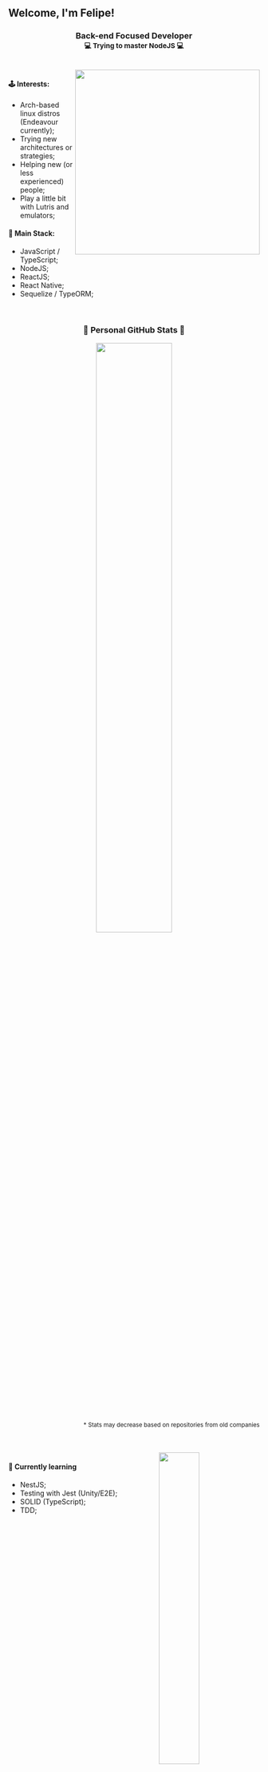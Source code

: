 ## Welcome, I'm Felipe!

<h3 align="center">
  Back-end Focused Developer <br/>
  <small>💻 Trying to master NodeJS 💻</small>
</h3>

<br/>

<img align=right height="370px" src="https://static.zerochan.net/Miyazono.Kaori.full.1794838.jpg" />

#### 🕹️ Interests:

- Arch-based linux distros (Endeavour currently);
- Trying new architectures or strategies;
- Helping new (or less experienced) people;
- Play a little bit with Lutris and emulators;

#### 🧶 Main Stack:

- JavaScript / TypeScript;
- NodeJS;
- ReactJS;
- React Native;
- Sequelize / TypeORM;

<br/>

<h3 align="center">🌟 Personal GitHub Stats 🌟</h3>
<p align="center">
  <img width="55%" src="https://github-readme-stats.vercel.app/api?username=FelipeSSDev&show_icons=true&theme=radical" />
</p>

<p align=right>
  <small>* Stats may decrease based on repositories from old companies</small>
</p>

<br/>
<br/>

<img align=right width="40%" src="https://github-readme-stats.vercel.app/api/top-langs/?username=FelipeSSDev&show_icons=true&theme=radical&exclude_repo=TextRPG-C" />

#### 📖 Currently learning

- NestJS;
- Testing with Jest (Unity/E2E);
- SOLID (TypeScript);
- TDD;
